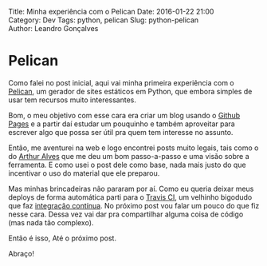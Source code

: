 Title: Minha experiência com o Pelican
Date: 2016-01-22 21:00  
Category: Dev
Tags: python, pelican
Slug: python-pelican  
Author: Leandro Gonçalves  

# Pelican

Como falei no post inicial, aqui vai minha primeira experiência com o [Pelican][getpelican], um gerador de sites estáticos em Python, que embora simples de usar tem recursos muito interessantes.

Bom, o meu objetivo com esse cara era criar um blog usando o [Github Pages][githubpages] e a partir daí estudar um pouquinho e também aproveitar para escrever algo que possa ser útil pra quem tem interesse no assunto.

Então, me aventurei na web e logo encontrei posts muito legais, tais como o do [Arthur Alves][arthur] que me deu um bom passo-a-passo e uma visão sobre a ferramenta. E como usei o post dele como base, nada mais justo do que incentivar o uso do material que ele preparou.

Mas minhas brincadeiras não pararam por aí. Como eu queria deixar meus deploys de forma automática parti para o [Travis CI][travis], um velhinho bigodudo que faz [integração contínua][ci]. No próximo post vou falar um pouco do que fiz nesse cara. Dessa vez vai dar pra compartilhar alguma coisa de código (mas nada tão complexo).

Então é isso, Até o próximo post.

Abraço!

[getpelican]: <http://docs.getpelican.com/>
[githubpages]: <https://pages.github.com/>
[arthur]: <https://twitter.com/Arthur_4lves>
[travis]: <https://travis-ci.org>
[ci]: <https://en.wikipedia.org/wiki/Continuous_integration>
